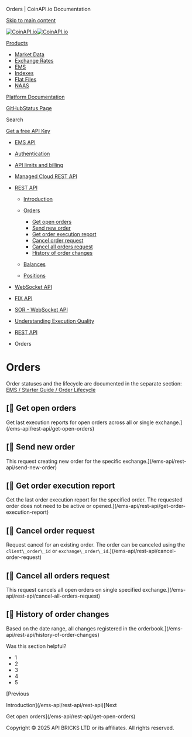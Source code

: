 Orders | CoinAPI.io Documentation




[Skip to main content](#__docusaurus_skipToContent_fallback)

[![CoinAPI.io](/img/logo.svg)![CoinAPI.io](/img/logo.svg)](https://www.coinapi.io)

[Products](/ems-api/rest-api/orders)

* [Market Data](/market-data/)
* [Exchange Rates](/exchange-rates-api/)
* [EMS](/ems-api/)
* [Indexes](/indexes-api/)
* [Flat Files](/flat-files-api/)
* [NAAS](/naas-api/)

[Platform Documentation](/general/authentication)

[GitHub](https://github.com/api-bricks/api-bricks-sdk)[Status Page](https://status.coinapi.io)

Search

[Get a free API Key](https://console.coinapi.io/?link=/apikeys/create)

* [EMS API](/ems-api/)
* [Authentication](/ems-api/authentication)
* [API limits and billing](/ems-api/api-limits-and-billing-metrics)
* [Managed Cloud REST API](/ems-api/rest-api/rest-api)
* [REST API](/ems-api/managed-cloud-rest-api/managed-cloud-rest-api)

  + [Introduction](/ems-api/rest-api/rest-api)
  + [Orders](/ems-api/rest-api/orders)

    - [Get open orders](/ems-api/rest-api/get-open-orders)
    - [Send new order](/ems-api/rest-api/send-new-order)
    - [Get order execution report](/ems-api/rest-api/get-order-execution-report)
    - [Cancel order request](/ems-api/rest-api/cancel-order-request)
    - [Cancel all orders request](/ems-api/rest-api/cancel-all-orders-request)
    - [History of order changes](/ems-api/rest-api/history-of-order-changes)
  + [Balances](/ems-api/rest-api/balances)
  + [Positions](/ems-api/rest-api/positions)
* [WebSocket API](/ems-api/websocket/)
* [FIX API](/ems-api/fix/)
* [SOR - WebSocket API](/ems-api/sor-websocket-api)
* [Understanding Execution Quality](/ems-api/understanding-execution-quality)

* [REST API](/ems-api/managed-cloud-rest-api/managed-cloud-rest-api)
* Orders

Orders
======

Order statuses and the lifecycle are documented in the separate section: [EMS / Starter Guide / Order Lifecycle](#ems-order-lifecycle)

[📄️ Get open orders
------------------

Get last execution reports for open orders across all or single exchange.](/ems-api/rest-api/get-open-orders)

[📄️ Send new order
-----------------

This request creating new order for the specific exchange.](/ems-api/rest-api/send-new-order)

[📄️ Get order execution report
-----------------------------

Get the last order execution report for the specified order. The requested order does not need to be active or opened.](/ems-api/rest-api/get-order-execution-report)

[📄️ Cancel order request
-----------------------

Request cancel for an existing order. The order can be canceled using the `client\_order\_id` or `exchange\_order\_id`.](/ems-api/rest-api/cancel-order-request)

[📄️ Cancel all orders request
----------------------------

This request cancels all open orders on single specified exchange.](/ems-api/rest-api/cancel-all-orders-request)

[📄️ History of order changes
---------------------------

Based on the date range, all changes registered in the orderbook.](/ems-api/rest-api/history-of-order-changes)

Was this section helpful?

* 1
* 2
* 3
* 4
* 5

[Previous

Introduction](/ems-api/rest-api/rest-api)[Next

Get open orders](/ems-api/rest-api/get-open-orders)

Copyright © 2025 API BRICKS LTD or its affiliates. All rights reserved.